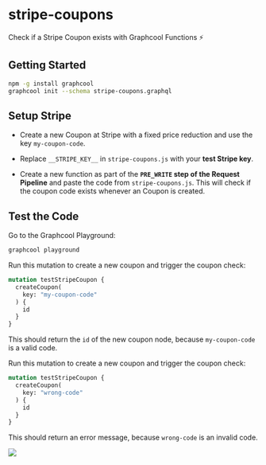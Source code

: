 # stripe-coupons

Check if a Stripe Coupon exists with Graphcool Functions ⚡️

## Getting Started

```sh
npm -g install graphcool
graphcool init --schema stripe-coupons.graphql
```

## Setup Stripe

* Create a new Coupon at Stripe with a fixed price reduction and use the key `my-coupon-code`.

* Replace `__STRIPE_KEY__` in `stripe-coupons.js` with your **test Stripe key**.

* Create a new function as part of the **`PRE_WRITE` step of the Request Pipeline** and paste the code from `stripe-coupons.js`. This will check if the coupon code exists whenever an Coupon is created.

## Test the Code

Go to the Graphcool Playground:

```sh
graphcool playground
```

Run this mutation to create a new coupon and trigger the coupon check:

```graphql
mutation testStripeCoupon {
  createCoupon(
    key: "my-coupon-code"
  ) {
    id
  }
}
```

This should return the `id` of the new coupon node, because `my-coupon-code` is a valid code.

Run this mutation to create a new coupon and trigger the coupon check:

```graphql
mutation testStripeCoupon {
  createCoupon(
    key: "wrong-code"
  ) {
    id
  }
}
```

This should return an error message, because `wrong-code` is an invalid code.

![](http://i.imgur.com/5RHR6Ku.png)
